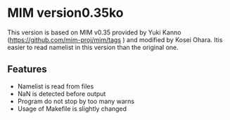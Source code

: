 # MIM version0.35ko

This version is based on MIM v0.35 provided by Yuki Kanno (https://github.com/mim-proj/mim/tags  ) and modified by Kosei Ohara.
Itis easier to read namelist in this version than the original one.

## Features
- Namelist is read from files
- NaN is detected before output
- Program do not stop by too many warns
- Usage of Makefile is slightly changed

